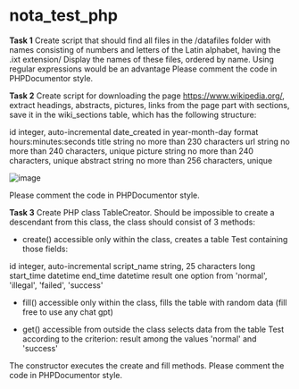 # nota_test_php

**Task 1**
Create  script that should find all files in the /datafiles folder with names consisting of numbers and letters of the Latin alphabet, having the .ixt extension/
Display the names of these files, ordered by name.
Using regular expressions would be an advantage
Please comment the code in PHPDocumentor style.

**Task 2**
Create script for downloading the page https://www.wikipedia.org/, extract headings, abstracts, pictures, links from the page part with sections, save it in the wiki_sections table, which has the following structure:

id integer, auto-incremental
date_created in year-month-day format hours:minutes:seconds
title string no more than 230 characters
url string no more than 240 characters, unique
picture string no more than 240 characters, unique
abstract string no more than 256 characters, unique

![image](https://github.com/mskozhanova/nota_test_php/assets/17182091/e5fc6f7c-6c17-440b-90fc-19a23c46fd33)

Please comment the code in PHPDocumentor style.

**Task 3**
Create PHP class  TableCreator.
Should be impossible to create a descendant from this class, the class should consist of 3 methods:

- create()
accessible only within the class, creates a table Test containing those fields:

id integer, auto-incremental
script_name string, 25 characters long
start_time datetime
end_time datetime
result one option from 'normal', 'illegal', 'failed', 'success'

- fill()
accessible only within the class, fills the table with random data (fill free to use any chat gpt)

- get()
accessible from outside the class
selects  data from the table Test according to the criterion: result among the values 'normal' and 'success'

The constructor executes the create and fill methods.
Please comment the code in PHPDocumentor style.
